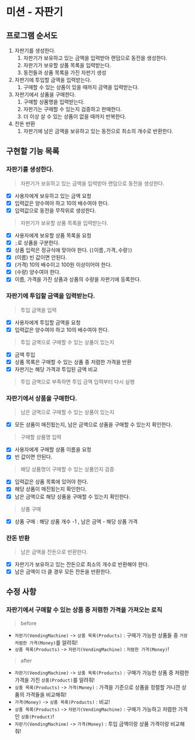 # 미션 - 자판기

## 프로그램 순서도

1. 자판기를 생성한다.
    1. 자판기가 보유하고 있는 금액을 입력받아 랜덤으로 동전을 생성한다.
    2. 자판기가 보유할 상품 목록을 입력받는다.
    3. 동전들과 상품 목록을 가진 자판기 생성
2. 자판기에 투입할 금액을 입력받는다.
    1. 구매할 수 있는 상품이 있을 때까지 금액을 입력받는다.
3. 자판기에서 상품을 구매한다.
    1. 구매할 상품명을 입력받는다.
    2. 자판기는 구매할 수 있는지 검증하고 판매한다.
    3. 더 이상 살 수 있는 상품이 없을 때까지 반복한다.
4. 잔돈 반환
    1. 자판기에 남은 금액을 보유하고 있는 동전으로 최소의 개수로 반환한다.

## 구현할 기능 목록
### 자판기를 생성한다.
> 자판기가 보유하고 있는 금액을 입력받아 랜덤으로 동전을 생성한다.
- [x] 사용자에게 보유하고 있는 금액 요청
- [x] 입력값은 양수여야 하고 10의 배수여야 한다.
- [x] 입력값으로 동전을 무작위로 생성한다.

> 자판기가 보유할 상품 목록을 입력받는다.
- [x] 사용자에게 보유할 상품 목록을 요청
- [x] `;`로 상품을 구분한다.
- [x] 상품 입력은 정규식에 맞아야 한다. (`[`이름`,`가격`,`수량`]`)
- [x] (이름) 빈 값이면 안된다.
- [x] (가격) 10의 배수이고 100원 이상이어야 한다.
- [x] (수량) 양수여야 한다.
- [x] 이름, 가격을 가진 상품과 상품의 수량을 자판기에 등록한다.

### 자판기에 투입할 금액을 입력받는다.
> 투입 금액을 입력
- [x] 사용자에게 투입할 금액을 요청
- [x] 입력값은 양수여야 하고 10의 배수여야 한다.

> 투입 금액으로 구매할 수 있는 상품이 있는지
- [x] 금액 투입
- [x] 상품 목록은 구매할 수 있는 상품 중 저렴한 가격을 반환
- [x] 자판기는 해당 가격과 투입된 금액 비교

> 투입 금액으로 부족하면 투입 금액 입력부터 다시 실행

### 자판기에서 상품을 구매한다.
> 남은 금액으로 구매할 수 있는 상품이 있는지
- [x] 모든 상품이 매진됬는지, 남은 금액으로 상품을 구매할 수 있는지 확인한다.

> 구매할 상품명 입력
- [x] 사용자에게 구매할 상품 이름을 요청
- [x] 빈 값이면 안된다. 

> 해당 상품명이 구매할 수 있는 상품인지 검증
- [x] 입력값은 상품 목록에 있어야 한다.
- [x] 해당 상품이 매진됬는지 확인한다.
- [x] 남은 금액으로 해당 상품을 구매할 수 있는지 확인한다.

> 상품 구매
- [x] 상품 구매 : 해당 상품 개수 -1 , 남은 금액 - 해당 상품 가격

### 잔돈 반환
> 남은 금액을 잔돈으로 반환한다.
- [x] 자판기가 보유하고 있는 잔돈으로 최소의 개수로 반환해야 한다.
- [x] 남은 금액이 더 클 경우 모든 잔돈을 반환한다.

## 수정 사항
### 자판기에서 구매할 수 있는 상품 중 저렴한 가격을 가져오는 로직
> before
- `자판기(VendingMachine)` -> `상품 목록(Products)` : 구매가 가능한 상품들 중 `가장 저렴한 가격(Money)`를 알려줘!
- `상품 목록(Products)` -> `자판기(VendingMachine)` : `저렴한 가격(Money)`!

> after
- `자판기(VendingMachine)` -> `상품 목록(Products)` : 구매가 가능한 상품 중 저렴한 가격을 가진 `상품(Product)`를 알려줘!
- `상품 목록(Products)` -> `가격(Money)` : 가격을 기준으로 상품을 정렬할 거니깐 상품의 가격들을 비교해줘!
- `가격(Money)` -> `상품 목록(Products)` : 비교!
- `상품 목록(Products)` -> `자판기(VendingMachine)` : 구매가 가능하고 저렴한 가격인 `상품(Product)`!
- `자판기(VendingMachine)` -> `가격(Money)` : 투입 금액이랑 상품 가격이랑 비교해줘!
